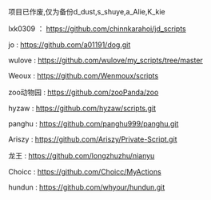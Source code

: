 项目已作废,仅为备份d_dust,s_shuye,a_Alie,K_kie

lxk0309 ： https://github.com/chinnkarahoi/jd_scripts

jo : https://github.com/a01191/dog.git

wulove : https://github.com/wulove/my_scripts/tree/master

Weoux : https://github.com/Wenmoux/scripts

zoo动物园 : https://github.com/zooPanda/zoo

hyzaw : https://github.com/hyzaw/scripts.git

panghu : https://github.com/panghu999/panghu.git

Ariszy : https://github.com/Ariszy/Private-Script.git

龙王 : https://github.com/longzhuzhu/nianyu

Choicc : https://github.com/Choicc/MyActions

hundun : https://github.com/whyour/hundun.git
